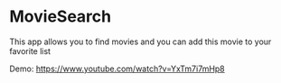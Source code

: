 # MovieSearch 
This app allows you to find movies and you can add this movie to your favorite list 

Demo: https://www.youtube.com/watch?v=YxTm7i7mHp8
